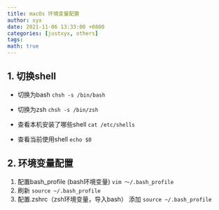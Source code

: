 ```yaml
---
title: macOs 环境变量配置
author: xyx
date: 2021-11-06 13:33:00 +0800
categories: [justxyx, others]
tags:
math: true
---
```



## 1. 切换shell
- 切换为bash
    `chsh -s /bin/bash`

- 切换为zsh
    `chsh -s /bin/zsh`

- 查看本机安装了哪些shell
    `cat /etc/shells`

- 查看当前使用shell
    `echo $0`

## 2. 环境变量配置
1. 配置bash_profile (bash环境变量)
     `vim ～/.bash_profile`
2.  刷新
     `source ~/.bash_profile`
3. 配置.zshrc（zsh环境变量，导入bash）
    添加
    `source ~/.bash_profile`
